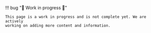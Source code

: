 !!! bug ":construction: Work in progress :construction:"

    This page is a work in progress and is not complete yet. We are actively
    working on adding more content and information.
